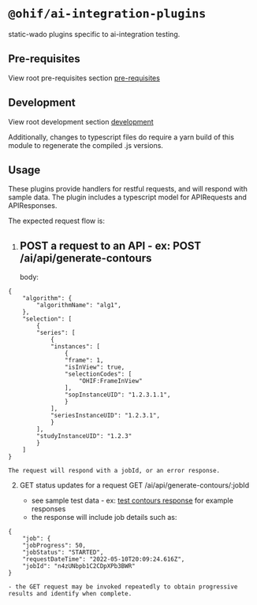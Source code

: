 # `@ohif/ai-integration-plugins`

static-wado plugins specific to ai-integration testing. 

## Pre-requisites
View root pre-requisites section [pre-requisites](../../README.md#pre-requisites)

## Development
View root development section [development](../../README.md#development)

Additionally, changes to typescript files do require a yarn build of this module to regenerate the compiled .js versions.

## Usage
These plugins provide handlers for restful requests, and will respond with sample data. The plugin includes a typescript model for APIRequests and APIResponses.

The expected request flow is:

1) POST a request to an API - ex:
    POST /ai/api/generate-contours
    --
    body:
```
{
    "algorithm": {
        "algorithmName": "alg1",
    },
    "selection": [
        {
        "series": [
            {
            "instances": [
                {
                "frame": 1,
                "isInView": true,
                "selectionCodes": [
                    "OHIF:FrameInView"
                ],
                "sopInstanceUID": "1.2.3.1.1",
                }
            ],
            "seriesInstanceUID": "1.2.3.1",
            }
        ],
        "studyInstanceUID": "1.2.3"
        }
    ]
}
```
    The request will respond with a jobId, or an error response.

2. GET status updates for a request
    GET /ai/api/generate-contours/:jobId
   
    - see sample test data - ex: [test contours response](../static-wado-webserver/tests/ai/sampleContoursResponse.json5) for example responses
    - the response will include job details such as:
```
{
    "job": {
    "jobProgress": 50,
    "jobStatus": "STARTED",
    "requestDateTime": "2022-05-10T20:09:24.616Z",
    "jobId": "n4zUNbpb1C2CDpXPb3BWR"
}
```
    - the GET request may be invoked repeatedly to obtain progressive results and identify when complete.
